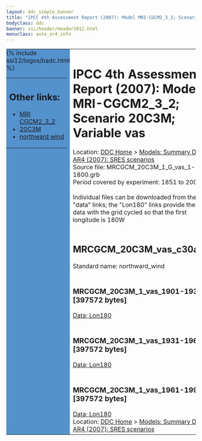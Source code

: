 ```yaml
---
layout: ddc_simple_banner
title: "IPCC 4th Assessment Report (2007): Model MRI-CGCM2_3_2; Scenario 20C3M; Variable vas"
bodyclass: ddc
banner: ssi/header/Header2012.html
menuclass: auto_ar4_info
---
```



<table width="100%" border="0" cellspacing="0" cellpadding="0" style="border-collapse: collapse;">
<tr style="margin:0;padding:0;border:0;">
<td style="margin:0;padding:0;border:0;height:1pt;width:150pt;background:#5492CD;" valign="top" >

<div id="lh-col2" class="auto_ar4_info">
<table class="menumain" bgcolor="#5492CD" cellspacing="0" width="100%" border="0">
<tr><td>
<h2> Other links:</h2>
<ul>
<li><a href="/auto/ar4/model-MRI-CGCM2_3_2.html">MRI<br/>CGCM2_3_2</a></li>
<li><a href="/auto/ar4/scenario-20C3M.html">20C3M</a></li>
<li><a href="/auto/ar4/var-northward_wind.html">northward wind</a></li>
</ul>
</td></tr>
{% include ssi12/logos/badc.html %}
</table>
</div>
</td>
<td><h1>IPCC 4th Assessment Report (2007): Model MRI-CGCM2_3_2; Scenario 20C3M; Variable vas</h1>

<!-- Breadcrumb1 -->
<div id="breadcrumb1" align="left">
Location: <a href="/index.html">DDC Home</a> > <a href="/sim/gcm_clim/">Models: Summary Data</a>
> <a href="/sim/gcm_clim/SRES_AR4/index.html">AR4 (2007): SRES scenarios</a>
</div>
<!-- End of Breadcrumb1 -->Source file: MRCGCM_20C3M_1_G_vas_1-1800.grb
<br/>
Period covered by experiment: 1851 to 2000<br/>
<br/>Individual files can be downloaded from the "data" links; the "Lon180" links provide the same data
         with the grid cycled so that the first longitude is 180W<br/>
<br/><h2>MRCGCM_20C3M_vas_c30a.tar</h2>
Standard name: northward_wind<br>
<br/><h3>MRCGCM_20C3M_1_vas_1901-1930.nc [397572 bytes]</h3>
<a href="/cgi-bin/downl/ar4_nc/vas/MRCGCM_20C3M_1_vas_1901-1930.nc">Data; </a><a href="/cgi-bin/downl/ar4_nc/vas/MRCGCM_20C3M_1_vas_1901-1930.cyto180.nc"> Lon180</a><br/>
<br/><h3>MRCGCM_20C3M_1_vas_1931-1960.nc [397572 bytes]</h3>
<a href="/cgi-bin/downl/ar4_nc/vas/MRCGCM_20C3M_1_vas_1931-1960.nc">Data; </a><a href="/cgi-bin/downl/ar4_nc/vas/MRCGCM_20C3M_1_vas_1931-1960.cyto180.nc"> Lon180</a><br/>
<br/><h3>MRCGCM_20C3M_1_vas_1961-1990.nc [397572 bytes]</h3>
<a href="/cgi-bin/downl/ar4_nc/vas/MRCGCM_20C3M_1_vas_1961-1990.nc">Data; </a><a href="/cgi-bin/downl/ar4_nc/vas/MRCGCM_20C3M_1_vas_1961-1990.cyto180.nc"> Lon180</a><br/>
<!-- Breadcrumb2 -->
<div id="breadcrumb2" align="left">
Location: <a href="/index.html">DDC Home</a> > <a href="/sim/gcm_clim/">Models: Summary Data</a>
> <a href="/sim/gcm_clim/SRES_AR4/index.html">AR4 (2007): SRES scenarios</a>
</div>
<!-- End of Breadcrumb2 --></td></tr></table>

